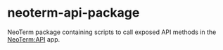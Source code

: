 # neoterm-api-package
NeoTerm package containing scripts to call exposed API methods in the [NeoTerm:API](https://github.com/juic3b0x/neoterm-api) app.
